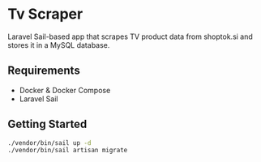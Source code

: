 # Tv Scraper

Laravel Sail-based app that scrapes TV product data from shoptok.si and stores it in a MySQL database.

## Requirements

- Docker & Docker Compose
- Laravel Sail

## Getting Started

```bash
./vendor/bin/sail up -d
./vendor/bin/sail artisan migrate
